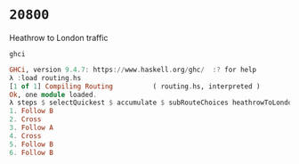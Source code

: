 # `20800`

Heathrow to London traffic

```console
ghci
```

```haskell
GHCi, version 9.4.7: https://www.haskell.org/ghc/  :? for help
λ :load routing.hs
[1 of 1] Compiling Routing          ( routing.hs, interpreted )
Ok, one module loaded.
λ steps $ selectQuickest $ accumulate $ subRouteChoices heathrowToLondon 
1. Follow B
2. Cross
3. Follow A
4. Cross
5. Follow B
6. Follow B
```
